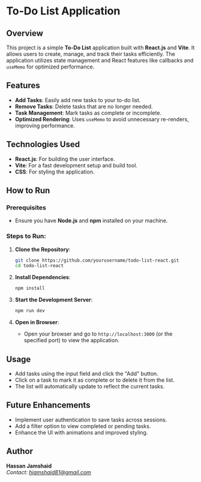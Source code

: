 # To-Do List Application

## Overview
This project is a simple **To-Do List** application built with **React.js** and **Vite**. It allows users to create, manage, and track their tasks efficiently. The application utilizes state management and React features like callbacks and `useMemo` for optimized performance.

## Features
- **Add Tasks**: Easily add new tasks to your to-do list.
- **Remove Tasks**: Delete tasks that are no longer needed.
- **Task Management**: Mark tasks as complete or incomplete.
- **Optimized Rendering**: Uses `useMemo` to avoid unnecessary re-renders, improving performance.

## Technologies Used
- **React.js**: For building the user interface.
- **Vite**: For a fast development setup and build tool.
- **CSS**: For styling the application.

## How to Run

### Prerequisites
- Ensure you have **Node.js** and **npm** installed on your machine.

### Steps to Run:
1. **Clone the Repository**:
    ```bash
    git clone https://github.com/yourusername/todo-list-react.git
    cd todo-list-react
    ```

2. **Install Dependencies**:
    ```bash
    npm install
    ```

3. **Start the Development Server**:
    ```bash
    npm run dev
    ```

4. **Open in Browser**:
   - Open your browser and go to `http://localhost:3000` (or the specified port) to view the application.

## Usage
- Add tasks using the input field and click the "Add" button.
- Click on a task to mark it as complete or to delete it from the list.
- The list will automatically update to reflect the current tasks.


## Future Enhancements
- Implement user authentication to save tasks across sessions.
- Add a filter option to view completed or pending tasks.
- Enhance the UI with animations and improved styling.



## Author
**Hassan Jamshaid**  
*Contact: hjamshaid81@gmail.com*
